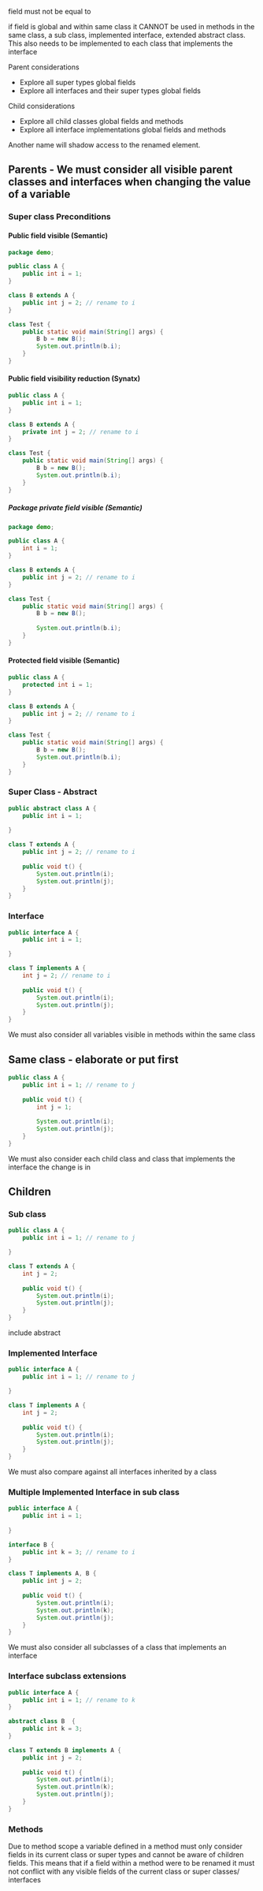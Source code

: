 field must not be equal to

if field is global and within same class it CANNOT be used in methods in the same class, a sub class, implemented interface, extended abstract class.  This also needs to be implemented to each class that implements the interface

Parent considerations
* Explore all super types global fields
* Explore all interfaces and their super types global fields

Child considerations
* Explore all child classes global fields and methods
* Explore all interface implementations global fields and methods

Another name will shadow access to the renamed element.	


## Parents - We must consider all visible parent classes and interfaces when changing the value of a variable


###  Super class Preconditions

#### Public field visible (Semantic)
```java
package demo;

public class A {
	public int i = 1;
}

class B extends A {
	public int j = 2; // rename to i
}

class Test {
	public static void main(String[] args) {
		B b = new B();
		System.out.println(b.i);
	}
}
```
#### Public field visibility reduction (Synatx)
```java
public class A {
	public int i = 1;
}

class B extends A {
	private int j = 2; // rename to i
}

class Test {
	public static void main(String[] args) {
		B b = new B();
		System.out.println(b.i);
	}
}
```

##### Package private field visible (Semantic)
```java
package demo;

public class A {
	int i = 1;
}

class B extends A {
	public int j = 2; // rename to i
}

class Test {
	public static void main(String[] args) {
		B b = new B();
		
		System.out.println(b.i);
	}
}
```

#### Protected field visible (Semantic)
```java
public class A {
	protected int i = 1;
}

class B extends A {
	public int j = 2; // rename to i
}

class Test {
	public static void main(String[] args) {
		B b = new B();
		System.out.println(b.i);
	}
}
```


### Super Class - Abstract

```java
public abstract class A {
	public int i = 1;
	
}

class T extends A {
	public int j = 2; // rename to i
	
	public void t() {	
		System.out.println(i);
		System.out.println(j);
	}
}
```
### Interface

```java
public interface A {
	public int i = 1; 

}

class T implements A {
	int j = 2; // rename to i
	
	public void t() {
		System.out.println(i);
		System.out.println(j);
	}
}
```



We must also consider all variables visible in methods within the same class

## Same class - elaborate or put first

```java
public class A {
	public int i = 1; // rename to j
	
	public void t() {
		int j = 1;
		
		System.out.println(i);
		System.out.println(j);
	}
}
```

We must also consider each child class and class that implements the interface the change is in

## Children

### Sub class

```java
public class A {
	public int i = 1; // rename to j

}

class T extends A {
	int j = 2;
	
	public void t() {	
		System.out.println(i);
		System.out.println(j);
	}
}
```

include abstract

### Implemented Interface

```java
public interface A {
	public int i = 1; // rename to j

}

class T implements A {
	int j = 2;
	
	public void t() {
		System.out.println(i);
		System.out.println(j);
	}
}
```



We must also compare against all interfaces inherited by a class

### Multiple Implemented Interface in sub class

```java
public interface A {
	public int i = 1;
	
}

interface B {
	public int k = 3; // rename to i
}

class T implements A, B {
	public int j = 2;
	
	public void t() {	
		System.out.println(i);
		System.out.println(k);
		System.out.println(j);
	}
}
```
We must also consider all subclasses of a class that implements an interface

### Interface subclass extensions

```java
public interface A {
	public int i = 1; // rename to k
}

abstract class B  {
	public int k = 3;
}

class T extends B implements A {
	public int j = 2;
	
	public void t() {	
		System.out.println(i);
		System.out.println(k);
		System.out.println(j);
	}
}
```


### Methods
Due to method scope a variable defined in a method must only consider fields in its current class or super types and cannot be aware of children fields.  This means that if a field within a method were to be renamed it must not conflict with any visible fields of the current class or super classes/ interfaces

```java
```